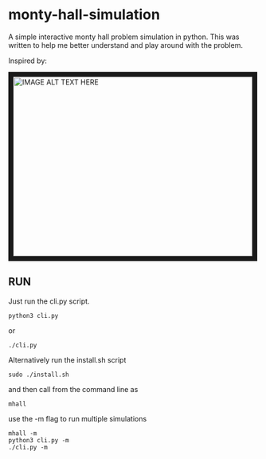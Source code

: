 # monty-hall-simulation
A simple interactive monty hall problem simulation in python.
This was written to help me better understand and play around with the problem.

Inspired by: 

<a href="http://www.youtube.com/watch?feature=player_embedded&v=4Lb-6rxZxx0
" target="_blank"><img src="http://img.youtube.com/vi/4Lb-6rxZxx0/0.jpg" 
alt="IMAGE ALT TEXT HERE" width="480" height="360" border="10" /></a>

## RUN

Just run the cli.py script.

`python3 cli.py`

or 

`./cli.py`

Alternatively run the install.sh script

`sudo ./install.sh`

and then call from the command line as

`mhall`

use the -m flag to run multiple simulations

```shell
mhall -m
python3 cli.py -m
./cli.py -m
```
